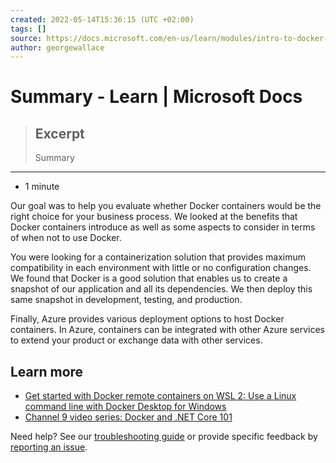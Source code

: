 ```yaml
---
created: 2022-05-14T15:36:15 (UTC +02:00)
tags: []
source: https://docs.microsoft.com/en-us/learn/modules/intro-to-docker-containers/1-introduction
author: georgewallace
---
```


# Summary - Learn | Microsoft Docs

> ## Excerpt
> Summary

---
-   1 minute

Our goal was to help you evaluate whether Docker containers would be the right choice for your business process. We looked at the benefits that Docker containers introduce as well as some aspects to consider in terms of when not to use Docker.

You were looking for a containerization solution that provides maximum compatibility in each environment with little or no configuration changes. We found that Docker is a good solution that enables us to create a snapshot of our application and all its dependencies. We then deploy this same snapshot in development, testing, and production.

Finally, Azure provides various deployment options to host Docker containers. In Azure, containers can be integrated with other Azure services to extend your product or exchange data with other services.

## Learn more

-   [Get started with Docker remote containers on WSL 2: Use a Linux command line with Docker Desktop for Windows](https://docs.microsoft.com/en-us/windows/wsl/tutorials/wsl-containers)
-   [Channel 9 video series: Docker and .NET Core 101](https://channel9.msdn.com/Series/Docker-and-NET-Core-101/?WT.mc_id=Educationcontainers-c9-shyboyer)

Need help? See our [troubleshooting guide](https://docs.microsoft.com/en-us/learn/support/troubleshooting?uid=learn.intro-to-docker-containers.6-summary&documentId=761dd389-a491-2b83-7781-fcaefe5c6624&versionIndependentDocumentId=ad634c7e-7dc1-61ad-e148-d2add1b4d4b4&contentPath=%2FMicrosoftDocs%2Flearn-pr%2Fblob%2Flive%2Flearn-pr%2Fazure%2Fintro-to-docker-containers%2F6-summary.yml&url=https%3A%2F%2Fdocs.microsoft.com%2Fen-us%2Flearn%2Fmodules%2Fintro-to-docker-containers%2F6-summary&author=gwallace) or provide specific feedback by [reporting an issue](https://docs.microsoft.com/en-us/learn/support/troubleshooting?uid=learn.intro-to-docker-containers.6-summary&documentId=761dd389-a491-2b83-7781-fcaefe5c6624&versionIndependentDocumentId=ad634c7e-7dc1-61ad-e148-d2add1b4d4b4&contentPath=%2FMicrosoftDocs%2Flearn-pr%2Fblob%2Flive%2Flearn-pr%2Fazure%2Fintro-to-docker-containers%2F6-summary.yml&url=https%3A%2F%2Fdocs.microsoft.com%2Fen-us%2Flearn%2Fmodules%2Fintro-to-docker-containers%2F6-summary&author=gwallace#report-feedback).
